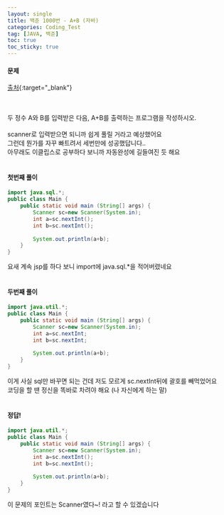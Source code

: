 ```yaml
---
layout: single
title: 백준 1000번 - A+B (자바)
categories: Coding_Test
tag: [JAVA, 백준]
toc: true
toc_sticky: true
---
```


#### 문제
[출처](https://www.acmicpc.net/problem/1000){:target="_blank"}

<br/><br/>
두 정수 A와 B를 입력받은 다음, A+B를 출력하는 프로그램을 작성하시오.
<br/><br/>
scanner로 입력받으면 되니까 쉽게 풀릴 거라고 예상했어요 <br/>
그런데 뭔가를 자꾸 빠트려서 세번만에 성공했답니다.. <br/>
아무래도 이클립스로 공부하다 보니까 자동완성에 길들여진 듯 해요 
<br/><br/>

#### 첫번째 풀이
```java
import java.sql.*;
public class Main {
    public static void main (String[] args) {
        Scanner sc=new Scanner(System.in);
        int a=sc.nextInt();
        int b=sc.nextInt();
        
        System.out.println(a+b);
    }
}
```
요새 계속 jsp를 하다 보니 import에 java.sql.*을 적어버렸네요 <br/><br/>

#### 두번째 풀이
```java
import java.util.*;
public class Main {
    public static void main (String[] args) {
        Scanner sc=new Scanner(System.in);
        int a=sc.nextInt;
        int b=sc.nextInt;
        
        System.out.println(a+b);
    }
}
```
이게 사실 sql만 바꾸면 되는 건데 저도 모르게 sc.nextInt뒤에 괄호를 빼먹었어요 <br/>
코딩을 할 땐 정신을 똑바로 차려야 해요 (나 자신에게 하는 말) <br/><br/>

#### 정답!
```java
import java.util.*;
public class Main {
    public static void main (String[] args) {
        Scanner sc=new Scanner(System.in);
        int a=sc.nextInt();
        int b=sc.nextInt();
        
        System.out.println(a+b);
    }
}
```
이 문제의 포인트는 Scanner였다~! 라고 할 수 있겠습니다